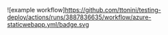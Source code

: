 ![example workflow]https://github.com/ttonini/testing-deploy/actions/runs/3887836635/workflow/azure-staticwebapp.yml/badge.svg